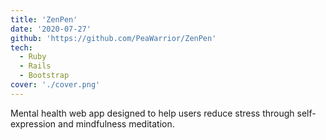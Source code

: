 ```yaml
---
title: 'ZenPen'
date: '2020-07-27'
github: 'https://github.com/PeaWarrior/ZenPen'
tech: 
  - Ruby
  - Rails
  - Bootstrap
cover: './cover.png'
---
```


Mental health web app designed to help users reduce stress through self-expression and mindfulness meditation.